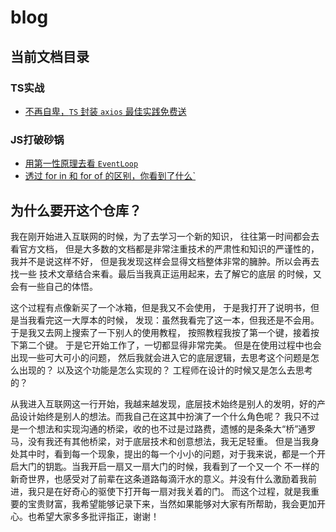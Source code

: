 # blog

## 当前文档目录

### TS实战

- [不再自卑，`TS` 封装 `axios` 最佳实践免费送](https://github.com/coveychen95/blog/blob/master/docs/ts/axios.md)
### JS打破砂锅

- [用第一性原理去看 `EventLoop`](https://github.com/coveychen95/blog/blob/master/docs/js/event-loop.md)
- [透过 for in 和 for of 的区别，你看到了什么`](https://github.com/coveychen95/blog/blob/master/docs/js/for-in_for-of.md)

## 为什么要开这个仓库？

我在刚开始进入互联网的时候，为了去学习一个新的知识，
往往第一时间都会去看官方文档，
但是大多数的文档都是非常注重技术的严肃性和知识的严谨性的，
我并不是说这样不好，
但是我发现这样会显得文档整体非常的臃肿。所以会再去找一些
技术文章结合来看。最后当我真正运用起来，去了解它的底层
的时候，又会有一些自己的体悟。

这个过程有点像新买了一个冰箱，但是我又不会使用，
于是我打开了说明书，但是当我看完这一大厚本的时候，
发现：虽然我看完了这一本，但我还是不会用。
于是我又去网上搜索了一下别人的使用教程，
按照教程我按了第一个键，接着按下第二个键。
于是它开始工作了，一切都显得非常完美。
但是在使用过程中也会出现一些可大可小的问题，
然后我就会进入它的底层逻辑，去思考这个问题是怎么出现的？
以及这个功能是怎么实现的？
工程师在设计的时候又是怎么去思考的？

从我进入互联网这一行开始，我越来越发现，底层技术始终是别人的发明，好的产品设计始终是别人的想法。而我自己在这其中扮演了一个什么角色呢？
我只不过是一个想法和实现沟通的桥梁，收的也不过是过路费，遗憾的是条条大“桥”通罗马，没有我还有其他桥梁，对于底层技术和创意想法，我无足轻重。
但是当我身处其中时，看到每一个现象，提出的每一个小小的问题，对于我来说，都是一个开启大门的钥匙。当我开启一扇又一扇大门的时候，我看到了一个又一个
不一样的新奇世界，也感受对了前辈在这条道路每滴汗水的意义。并没有什么激励着我前进，我只是在好奇心的驱使下打开每一扇对我关着的门。
而这个过程，就是我重要的宝贵财富，我希望能够记录下来，当然如果能够对大家有所帮助，我会更加开心。也希望大家多多批评指正，谢谢！

